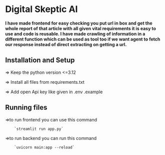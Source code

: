 # **Digital Skeptic AI**

**I have made frontend for easy checking you put url in box and get the whole report of that article with all given vital requirements 
it is easy to use and code is reusable. I have made crawling of information in a different function which can be used as tool too if we want agent to fetch our response instead of direct extracting on getting a url.**

## **Installation and Setup**

=> Keep the python version <=3.12

=> Install all files from requirements.txt

=> Add open Api key like given in .env .example

## **Running files**

=>to run frontend you can use this command 

        `streamlit run app.py`

=>to run backend you can run this command
        
        `uvicorn main:app --reload`
